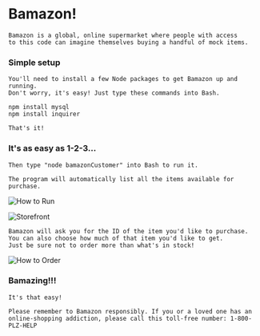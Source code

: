 # Bamazon!

    Bamazon is a global, online supermarket where people with access
    to this code can imagine themselves buying a handful of mock items.

### Simple setup

    You'll need to install a few Node packages to get Bamazon up and running.
    Don't worry, it's easy! Just type these commands into Bash.
    
    npm install mysql
    npm install inquirer
    
    That's it!

### It's as easy as 1-2-3...

    Then type "node bamazonCustomer" into Bash to run it.
    
    The program will automatically list all the items available for purchase.

![How to Run](C:\Users\georg\OneDrive\Documents\Bootcamp\Homework\bamazon\bamazonhowtorun.png)

![Storefront](C:\Users\georg\OneDrive\Documents\Bootcamp\Homework\bamazon\bamazonstorefront.png)

    Bamazon will ask you for the ID of the item you'd like to purchase.
    You can also choose how much of that item you'd like to get.
    Just be sure not to order more than what's in stock!

![How to Order](C:\Users\georg\OneDrive\Documents\Bootcamp\Homework\bamazon\bamazonhowtoorder.png)

### Bamazing!!!

    It's that easy!
    
    Please remember to Bamazon responsibly. If you or a loved one has an
    online-shopping addiction, please call this toll-free number: 1-800-PLZ-HELP

